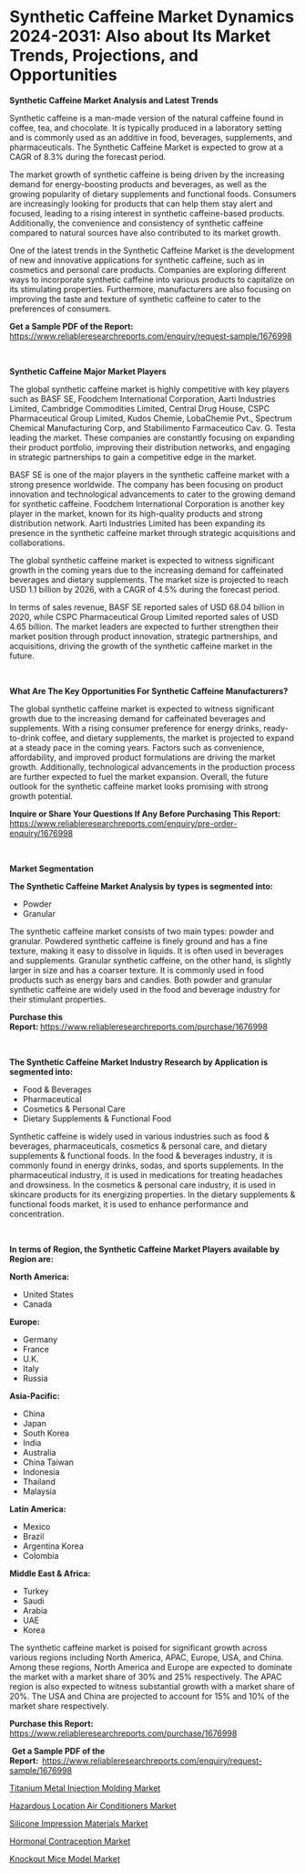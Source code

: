 <p><h1>Synthetic Caffeine Market Dynamics 2024-2031: Also about Its Market Trends, Projections, and Opportunities</h1></p><p><strong>Synthetic Caffeine Market Analysis and Latest Trends</strong></p>
<p><p>Synthetic caffeine is a man-made version of the natural caffeine found in coffee, tea, and chocolate. It is typically produced in a laboratory setting and is commonly used as an additive in food, beverages, supplements, and pharmaceuticals. The Synthetic Caffeine Market is expected to grow at a CAGR of 8.3% during the forecast period. </p><p>The market growth of synthetic caffeine is being driven by the increasing demand for energy-boosting products and beverages, as well as the growing popularity of dietary supplements and functional foods. Consumers are increasingly looking for products that can help them stay alert and focused, leading to a rising interest in synthetic caffeine-based products. Additionally, the convenience and consistency of synthetic caffeine compared to natural sources have also contributed to its market growth.</p><p>One of the latest trends in the Synthetic Caffeine Market is the development of new and innovative applications for synthetic caffeine, such as in cosmetics and personal care products. Companies are exploring different ways to incorporate synthetic caffeine into various products to capitalize on its stimulating properties. Furthermore, manufacturers are also focusing on improving the taste and texture of synthetic caffeine to cater to the preferences of consumers.</p></p>
<p><strong>Get a Sample PDF of the Report:&nbsp;</strong> <a href="https://www.reliableresearchreports.com/enquiry/request-sample/1676998">https://www.reliableresearchreports.com/enquiry/request-sample/1676998</a></p>
<p>&nbsp;</p>
<p><strong>Synthetic Caffeine Major Market Players</strong></p>
<p><p>The global synthetic caffeine market is highly competitive with key players such as BASF SE, Foodchem International Corporation, Aarti Industries Limited, Cambridge Commodities Limited, Central Drug House, CSPC Pharmaceutical Group Limited, Kudos Chemie, LobaChemie Pvt., Spectrum Chemical Manufacturing Corp, and Stabilimento Farmaceutico Cav. G. Testa leading the market. These companies are constantly focusing on expanding their product portfolio, improving their distribution networks, and engaging in strategic partnerships to gain a competitive edge in the market.</p><p>BASF SE is one of the major players in the synthetic caffeine market with a strong presence worldwide. The company has been focusing on product innovation and technological advancements to cater to the growing demand for synthetic caffeine. Foodchem International Corporation is another key player in the market, known for its high-quality products and strong distribution network. Aarti Industries Limited has been expanding its presence in the synthetic caffeine market through strategic acquisitions and collaborations.</p><p>The global synthetic caffeine market is expected to witness significant growth in the coming years due to the increasing demand for caffeinated beverages and dietary supplements. The market size is projected to reach USD 1.1 billion by 2026, with a CAGR of 4.5% during the forecast period.</p><p>In terms of sales revenue, BASF SE reported sales of USD 68.04 billion in 2020, while CSPC Pharmaceutical Group Limited reported sales of USD 4.65 billion. The market leaders are expected to further strengthen their market position through product innovation, strategic partnerships, and acquisitions, driving the growth of the synthetic caffeine market in the future.</p></p>
<p>&nbsp;</p>
<p><strong>What Are The Key Opportunities For Synthetic Caffeine Manufacturers?</strong></p>
<p><p>The global synthetic caffeine market is expected to witness significant growth due to the increasing demand for caffeinated beverages and supplements. With a rising consumer preference for energy drinks, ready-to-drink coffee, and dietary supplements, the market is projected to expand at a steady pace in the coming years. Factors such as convenience, affordability, and improved product formulations are driving the market growth. Additionally, technological advancements in the production process are further expected to fuel the market expansion. Overall, the future outlook for the synthetic caffeine market looks promising with strong growth potential.</p></p>
<p><strong>Inquire or Share Your Questions If Any Before Purchasing This Report:</strong> <a href="https://www.reliableresearchreports.com/enquiry/pre-order-enquiry/1676998">https://www.reliableresearchreports.com/enquiry/pre-order-enquiry/1676998</a></p>
<p>&nbsp;</p>
<p><strong>Market Segmentation</strong></p>
<p><strong>The Synthetic Caffeine Market Analysis by types is segmented into:</strong></p>
<p><ul><li>Powder</li><li>Granular</li></ul></p>
<p><p>The synthetic caffeine market consists of two main types: powder and granular. Powdered synthetic caffeine is finely ground and has a fine texture, making it easy to dissolve in liquids. It is often used in beverages and supplements. Granular synthetic caffeine, on the other hand, is slightly larger in size and has a coarser texture. It is commonly used in food products such as energy bars and candies. Both powder and granular synthetic caffeine are widely used in the food and beverage industry for their stimulant properties.</p></p>
<p><strong>Purchase this Report:&nbsp;</strong><a href="https://www.reliableresearchreports.com/purchase/1676998">https://www.reliableresearchreports.com/purchase/1676998</a></p>
<p>&nbsp;</p>
<p><strong>The Synthetic Caffeine Market Industry Research by Application is segmented into:</strong></p>
<p><ul><li>Food & Beverages</li><li>Pharmaceutical</li><li>Cosmetics & Personal Care</li><li>Dietary Supplements & Functional Food</li></ul></p>
<p><p>Synthetic caffeine is widely used in various industries such as food & beverages, pharmaceuticals, cosmetics & personal care, and dietary supplements & functional foods. In the food & beverages industry, it is commonly found in energy drinks, sodas, and sports supplements. In the pharmaceutical industry, it is used in medications for treating headaches and drowsiness. In the cosmetics & personal care industry, it is used in skincare products for its energizing properties. In the dietary supplements & functional foods market, it is used to enhance performance and concentration.</p></p>
<p>&nbsp;</p>
<p><strong>In terms of Region, the Synthetic Caffeine Market Players available by Region are:</strong></p>
<p>
    <p> <strong> North America: </strong>
        <ul>
            <li>United States</li>
            <li>Canada</li>
        </ul>
        </p> 
    <p> <strong> Europe: </strong>
        <ul>
            <li>Germany</li>
            <li>France</li>
            <li>U.K.</li>
            <li>Italy</li>
            <li>Russia</li>
        </ul>
        </p> 
    <p> <strong> Asia-Pacific: </strong>
        <ul>
            <li>China</li>
            <li>Japan</li>
            <li>South Korea</li>
            <li>India</li>
            <li>Australia</li>
            <li>China Taiwan</li>
            <li>Indonesia</li>
            <li>Thailand</li>
            <li>Malaysia</li>
        </ul>
        </p> 
    <p> <strong> Latin America: </strong>
        <ul>
            <li>Mexico</li>
            <li>Brazil</li>
            <li>Argentina Korea</li>
            <li>Colombia</li>
        </ul>
        </p> 
    <p> <strong> Middle East & Africa: </strong>
        <ul>
            <li>Turkey</li>
            <li>Saudi</li>
            <li>Arabia</li>
            <li>UAE</li>
            <li>Korea</li>
        </ul>
    </p>
    </p>
<p><p>The synthetic caffeine market is poised for significant growth across various regions including North America, APAC, Europe, USA, and China. Among these regions, North America and Europe are expected to dominate the market with a market share of 30% and 25% respectively. The APAC region is also expected to witness substantial growth with a market share of 20%. The USA and China are projected to account for 15% and 10% of the market share respectively.</p></p>
<p><strong>Purchase this Report: </strong><a href="https://www.reliableresearchreports.com/purchase/1676998">https://www.reliableresearchreports.com/purchase/1676998</a></p>
<p>&nbsp;<strong>Get a Sample PDF of the Report:&nbsp;&nbsp;</strong><a href="https://www.reliableresearchreports.com/enquiry/request-sample/1676998">https://www.reliableresearchreports.com/enquiry/request-sample/1676998</a></p>
<p><strong></strong></p>
<p><p><a href="https://medium.com/@haileeward2023/titanium-metal-injection-molding-market-analysis-and-sze-forecasted-for-period-from-2024-to-2031-db624462aeea">Titanium Metal Injection Molding Market</a></p><p><a href="https://medium.com/@haileeward2023/hazardous-location-air-conditioners-market-size-cagr-trends-2024-2030-57c75b1af6fa">Hazardous Location Air Conditioners Market</a></p><p><a href="https://medium.com/@haileeward2023/silicone-impression-materials-market-research-report-its-history-and-forecast-2024-to-2031-837afff7d36d">Silicone Impression Materials Market</a></p><p><a href="https://medium.com/@haileeward2023/hormonal-contraception-market-size-and-market-trends-complete-industry-overview-2024-to-2031-201099be7749">Hormonal Contraception Market</a></p><p><a href="https://medium.com/@haileeward2023/knockout-mice-model-market-size-reveals-the-best-marketing-channels-in-global-industry-0213dd361038">Knockout Mice Model Market</a></p></p>
